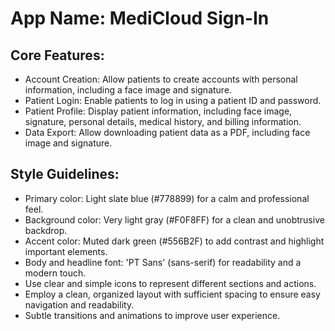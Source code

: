 # **App Name**: MediCloud Sign-In

## Core Features:

- Account Creation: Allow patients to create accounts with personal information, including a face image and signature.
- Patient Login: Enable patients to log in using a patient ID and password.
- Patient Profile: Display patient information, including face image, signature, personal details, medical history, and billing information.
- Data Export: Allow downloading patient data as a PDF, including face image and signature.

## Style Guidelines:

- Primary color: Light slate blue (#778899) for a calm and professional feel.
- Background color: Very light gray (#F0F8FF) for a clean and unobtrusive backdrop.
- Accent color: Muted dark green (#556B2F) to add contrast and highlight important elements.
- Body and headline font: 'PT Sans' (sans-serif) for readability and a modern touch.
- Use clear and simple icons to represent different sections and actions.
- Employ a clean, organized layout with sufficient spacing to ensure easy navigation and readability.
- Subtle transitions and animations to improve user experience.